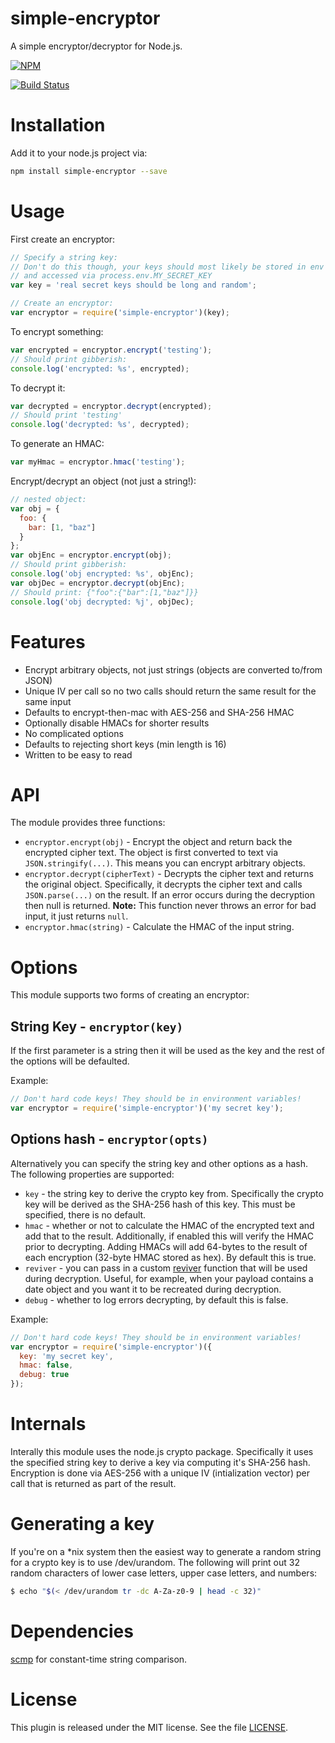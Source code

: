# simple-encryptor

A simple encryptor/decryptor for Node.js.

[![NPM](https://nodei.co/npm/simple-encryptor.png?downloads=true&downloadRank=true&stars=true)](https://nodei.co/npm/simple-encryptor/)

[![Build Status](https://travis-ci.org/sehrope/node-simple-encryptor.svg?branch=master)](https://travis-ci.org/sehrope/node-simple-encryptor)

# Installation

Add it to your node.js project via:

```sh
npm install simple-encryptor --save
```

# Usage
First create an encryptor:

```js
// Specify a string key:
// Don't do this though, your keys should most likely be stored in env variables
// and accessed via process.env.MY_SECRET_KEY
var key = 'real secret keys should be long and random';

// Create an encryptor:
var encryptor = require('simple-encryptor')(key);
```

To encrypt something:

```js
var encrypted = encryptor.encrypt('testing');
// Should print gibberish:
console.log('encrypted: %s', encrypted);
```

To decrypt it:

```js
var decrypted = encryptor.decrypt(encrypted);
// Should print 'testing'
console.log('decrypted: %s', decrypted);
```

To generate an HMAC:

```js
var myHmac = encryptor.hmac('testing');
```

Encrypt/decrypt an object (not just a string!):

```js
// nested object:
var obj = {
  foo: {
    bar: [1, "baz"]
  }
};
var objEnc = encryptor.encrypt(obj);
// Should print gibberish:
console.log('obj encrypted: %s', objEnc);
var objDec = encryptor.decrypt(objEnc);
// Should print: {"foo":{"bar":[1,"baz"]}}
console.log('obj decrypted: %j', objDec);
```

# Features

* Encrypt arbitrary objects, not just strings (objects are converted to/from JSON)
* Unique IV per call so no two calls should return the same result for the same input
* Defaults to encrypt-then-mac with AES-256 and SHA-256 HMAC
* Optionally disable HMACs for shorter results
* No complicated options
* Defaults to rejecting short keys (min length is 16)
* Written to be easy to read

# API
The module provides three functions:

* `encryptor.encrypt(obj)` - Encrypt the object and return back the encrypted cipher text. The object is first converted to text via `JSON.stringify(...)`. This means you can encrypt arbitrary objects.
* `encryptor.decrypt(cipherText)` - Decrypts the cipher text and returns the original object. Specifically, it decrypts the cipher text and calls `JSON.parse(...)` on the result. If an error occurs during the decryption then null is returned. __Note:__ This function never throws an error for bad input, it just returns `null`.
* `encryptor.hmac(string)` - Calculate the HMAC of the input string.

# Options
This module supports two forms of creating an encryptor:

## String Key - `encryptor(key)`
If the first parameter is a string then it will be used as the key and the rest of the options will be defaulted.

Example:

```js
// Don't hard code keys! They should be in environment variables!
var encryptor = require('simple-encryptor')('my secret key');
```

## Options hash - `encryptor(opts)`
Alternatively you can specify the string key and other options as a hash. The following properties are supported:

* `key` - the string key to derive the crypto key from. Specifically the crypto key will be derived as the SHA-256 hash of this key. This must be specified, there is no default.
* `hmac` - whether or not to calculate the HMAC of the encrypted text and add that to the result. Additionally, if enabled this will verify the HMAC prior to decrypting. Adding HMACs will add 64-bytes to the result of each encryption (32-byte HMAC stored as hex). By default this is true.
* `reviver` - you can pass in a custom [reviver](https://developer.mozilla.org/en/docs/Web/JavaScript/Reference/Global_Objects/JSON/parse#Using_the_reviver_parameter) function that will be used during decryption. Useful, for example, when your payload contains a date object and you want it to be recreated during decryption.
* `debug` - whether to log errors decrypting, by default this is false.

Example:

```js
// Don't hard code keys! They should be in environment variables!
var encryptor = require('simple-encryptor')({
  key: 'my secret key',
  hmac: false,
  debug: true
});
```

# Internals
Interally this module uses the node.js crypto package. Specifically it uses the specified string key to derive a key via computing it's SHA-256 hash. Encryption is done via AES-256 with a unique IV (intialization vector) per call that is returned as part of the result.

# Generating a key
If you're on a *nix system then the easiest way to generate a random string for a crypto key is to use /dev/urandom. The following will print out 32 random characters of lower case letters, upper case letters, and numbers:

```sh
$ echo "$(< /dev/urandom tr -dc A-Za-z0-9 | head -c 32)"
```

# Dependencies
[scmp](https://www.npmjs.org/package/scmp) for constant-time string comparison.

# License
This plugin is released under the MIT license. See the file [LICENSE](LICENSE).
